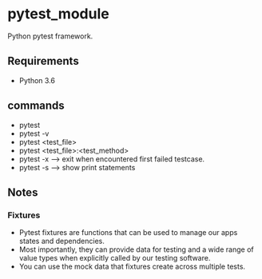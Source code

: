 # pytest_module

Python pytest framework.

## Requirements

- Python 3.6

## commands

- pytest
- pytest -v
- pytest <test_file>
- pytest <test_file>:<test_method>
- pytest -x --> exit when encountered first failed testcase.
- pytest -s --> show print statements

## Notes

### Fixtures

- Pytest fixtures are functions that can be used to manage our apps states and dependencies.
- Most importantly, they can provide data for testing and a wide range of value types when explicitly called by our testing software.
- You can use the mock data that fixtures create across multiple tests.
